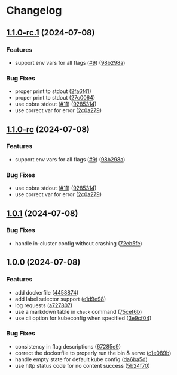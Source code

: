 # Changelog

## [1.1.0-rc.1](https://github.com/imnotjames/kube-state-healthz/compare/v1.0.1...v1.1.0-rc.1) (2024-07-08)


### Features

* support env vars for all flags ([#9](https://github.com/imnotjames/kube-state-healthz/issues/9)) ([98b298a](https://github.com/imnotjames/kube-state-healthz/commit/98b298a98830cf4143f82f3e377450f22fe058ac))


### Bug Fixes

* proper print to stdout ([2fa6f41](https://github.com/imnotjames/kube-state-healthz/commit/2fa6f41fc85368a37b317c55de05bda60b1b2732))
* proper print to stdout ([27c0064](https://github.com/imnotjames/kube-state-healthz/commit/27c00642aba29b8d1a42195cd182ff07b0069db8))
* use cobra stdout ([#11](https://github.com/imnotjames/kube-state-healthz/issues/11)) ([9285314](https://github.com/imnotjames/kube-state-healthz/commit/9285314100f433b5aa614f024965199ed6fb01f5))
* use correct var for error ([2c0a279](https://github.com/imnotjames/kube-state-healthz/commit/2c0a2793ccbed40ec969e7b443bf8f2485b9aa71))

## [1.1.0-rc](https://github.com/imnotjames/kube-state-healthz/compare/v1.0.1...v1.1.0-rc) (2024-07-08)


### Features

* support env vars for all flags ([#9](https://github.com/imnotjames/kube-state-healthz/issues/9)) ([98b298a](https://github.com/imnotjames/kube-state-healthz/commit/98b298a98830cf4143f82f3e377450f22fe058ac))


### Bug Fixes

* use cobra stdout ([#11](https://github.com/imnotjames/kube-state-healthz/issues/11)) ([9285314](https://github.com/imnotjames/kube-state-healthz/commit/9285314100f433b5aa614f024965199ed6fb01f5))
* use correct var for error ([2c0a279](https://github.com/imnotjames/kube-state-healthz/commit/2c0a2793ccbed40ec969e7b443bf8f2485b9aa71))

## [1.0.1](https://github.com/imnotjames/kube-state-healthz/compare/v1.0.0...v1.0.1) (2024-07-08)


### Bug Fixes

* handle in-cluster config without crashing ([72eb5fe](https://github.com/imnotjames/kube-state-healthz/commit/72eb5fed15a4510208506d5b3383a1dd25d6c57e))

## 1.0.0 (2024-07-08)


### Features

* add dockerfile ([4458874](https://github.com/imnotjames/kube-state-healthz/commit/44588743a10dacf2242b4ab831171d74ed4bb96f))
* add label selector support ([e1d9e98](https://github.com/imnotjames/kube-state-healthz/commit/e1d9e986a2f2e2a023b41ee85f1a31015e453f6b))
* log requests ([a727807](https://github.com/imnotjames/kube-state-healthz/commit/a72780730cdc58151a6697f0b4c34183a63b293e))
* use a markdown table in `check` command ([75cef6b](https://github.com/imnotjames/kube-state-healthz/commit/75cef6b17b702c932539d2d079fca4e81d2a5947))
* use cli option for kubeconfig when specified ([3e9cf04](https://github.com/imnotjames/kube-state-healthz/commit/3e9cf04d89162cd3e8024d29f4eea8a3d64be47d))


### Bug Fixes

* consistency in flag descriptions ([67285e9](https://github.com/imnotjames/kube-state-healthz/commit/67285e973b29cfe5293dfc746e0add8905799510))
* correct the dockerfile to properly run the bin & serve ([c1e089b](https://github.com/imnotjames/kube-state-healthz/commit/c1e089bf65a12b5004c8d4876b5967568ec172a6))
* handle empty state for default kube config ([da6ba5d](https://github.com/imnotjames/kube-state-healthz/commit/da6ba5db8a0cb9eb4be8f4ed3c27fda2a90ee63c))
* use http status code for no content success ([5b24f70](https://github.com/imnotjames/kube-state-healthz/commit/5b24f704467a56018bda2d7c2fafe7d6d43bfaf6))
